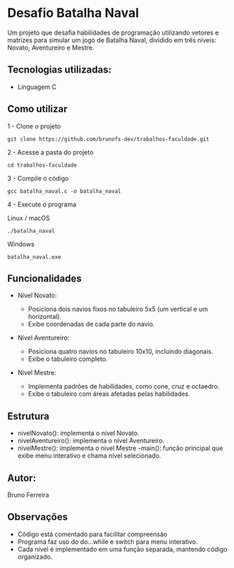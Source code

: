 # Desafio Batalha Naval 
Um projeto que desafia habilidades de programação utilizando vetores e matrizes para simular um jogo de Batalha Naval, dividido em três níveis: Novato, Aventureiro e Mestre.

## Tecnologias utilizadas:
- Linguagem C

## Como utilizar

1 - Clone o projeto
```
git clone https://github.com/brunofs-dev/trabalhos-faculdade.git
```

2 - Acesse a pasta do projeto
```
cd trabalhos-faculdade
```

3 - Compile o código
```
gcc batalha_naval.c -o batalha_naval
```

4 - Execute o programa

Linux / macOS
```
./batalha_naval
```
Windows
```
batalha_naval.exe
```
## Funcionalidades
- Nível Novato:
  - Posiciona dois navios fixos no tabuleiro 5x5 (um vertical e um horizontal).
  - Exibe coordenadas de cada parte do navio.

- Nível Aventureiro:
  - Posiciona quatro navios no tabuleiro 10x10, incluindo diagonais.
  - Exibe o tabuleiro completo.

- Nível Mestre:
  - Implementa padrões de habilidades, como cone, cruz e octaedro.
  - Exibe o tabuleiro com áreas afetadas pelas habilidades.

## Estrutura
- nivelNovato(): implementa o nível Novato.
- nivelAventureiro(): implementa o nível Aventureiro.
- nivelMestre(): implementa o nível Mestre
-main(): função principal que exibe menu interativo e chama nível selecionado.

## Autor:
Bruno Ferreira

## Observações
- Código está comentado para facilitar compreensão
- Programa faz uso do do...while e switch para menu interativo.
- Cada nível é implementado em uma função separada, mantendo código organizado.